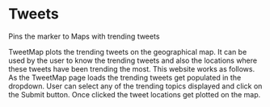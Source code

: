 # Tweets
Pins the marker to Maps with trending tweets

TweetMap plots the trending tweets on the geographical map. It can be used by the user to know the trending tweets and also the locations where these tweets have been trending the most. This website works as follows. As the TweetMap page loads the trending tweets get populated in the dropdown. User can select any of the trending topics displayed and click on the Submit button. Once clicked the tweet locations get plotted on the map.
